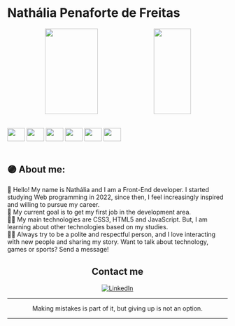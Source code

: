 #  **Nathália Penaforte de Freitas**<br>

<div align='center'>
 
<div align="center">  
  
  <img width="49%" height="195px" src="https://github-readme-stats.vercel.app/api?username=penafortee&show_icons=true&count_private=true&title_color=80F7D4&icon_color=9d00ff&text_color=c9d1d9&bg_color=0d1117&border_color=fff0"/> 
  
  <img width="41%" height="195px" src="https://github-readme-stats.vercel.app/api/top-langs/?username=penafortee&layout=compact&title_color=80F7D4&text_color=fff&bg_color=0d1117&border_color=fff0"/>
  
</div>

</div>

##

 <div>
	<img height='30' width='40' src="https://cdn.jsdelivr.net/gh/devicons/devicon/icons/html5/html5-original.svg" />
	<img height='30' width='40' src="https://cdn.jsdelivr.net/gh/devicons/devicon/icons/css3/css3-original.svg" />
	<img height='30' width='40' src="https://cdn.jsdelivr.net/gh/devicons/devicon/icons/javascript/javascript-original.svg" />
	<img height='30' width='40' src="https://cdn.jsdelivr.net/gh/devicons/devicon/icons/react/react-original-wordmark.svg" />
	<img height='30' width='40' src="https://cdn.jsdelivr.net/gh/devicons/devicon/icons/bootstrap/bootstrap-original-wordmark.svg" />
	<img height='30' width='40' src="https://cdn.jsdelivr.net/gh/devicons/devicon/icons/git/git-original.svg" />
<br>
<br>

</div>

## 🟣 About me:

👋 Hello! My name is Nathália and I am a Front-End developer. I started studying Web programming in 2022, since then, I feel increasingly inspired and willing to pursue my career.<br>
🧠 My current goal is to get my first job in the development area.<br>
🧑‍💻 My main technologies are CSS3, HTML5 and JavaScript. But, I am learning about other technologies based on my studies.<br>
🧑🏻 Always try to be a polite and respectful person, and I love interacting with new people and sharing my story. Want to talk about technology, games or sports? Send a message!<br>

<h2 align='center'>Contact me</h2>

<div align='center'>

[![LinkedIn](https://img.shields.io/badge/linkedin-%230077B5.svg?style=for-the-badge&logo=linkedin&logoColor=white)](https://www.linkedin.com/in/nathalia-freitas-1644031b3/)
<hr>
Making mistakes is part of it, but giving up is not an option.
<hr>
